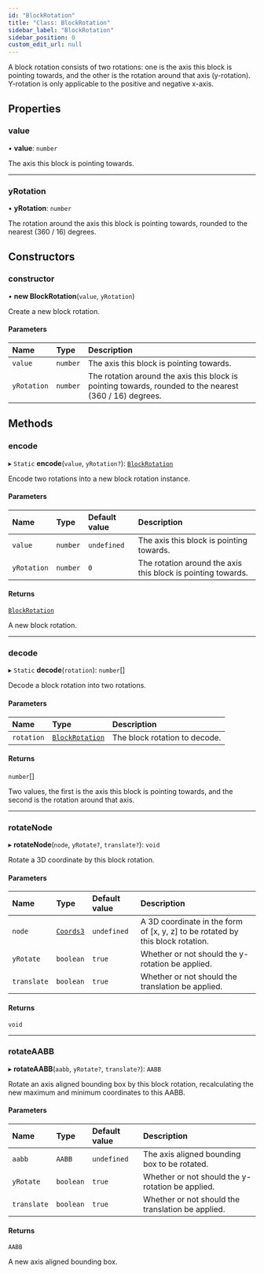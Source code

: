 ```yaml
---
id: "BlockRotation"
title: "Class: BlockRotation"
sidebar_label: "BlockRotation"
sidebar_position: 0
custom_edit_url: null
---
```


A block rotation consists of two rotations: one is the axis this block is pointing towards,
and the other is the rotation around that axis (y-rotation). Y-rotation is only applicable
to the positive and negative x-axis.

## Properties

### value

• **value**: `number`

The axis this block is pointing towards.

___

### yRotation

• **yRotation**: `number`

The rotation around the axis this block is pointing towards, rounded to the nearest
(360 / 16) degrees.

## Constructors

### constructor

• **new BlockRotation**(`value`, `yRotation`)

Create a new block rotation.

#### Parameters

| Name | Type | Description |
| :------ | :------ | :------ |
| `value` | `number` | The axis this block is pointing towards. |
| `yRotation` | `number` | The rotation around the axis this block is pointing towards, rounded to the nearest (360 / 16) degrees. |

## Methods

### encode

▸ `Static` **encode**(`value`, `yRotation?`): [`BlockRotation`](BlockRotation.md)

Encode two rotations into a new block rotation instance.

#### Parameters

| Name | Type | Default value | Description |
| :------ | :------ | :------ | :------ |
| `value` | `number` | `undefined` | The axis this block is pointing towards. |
| `yRotation` | `number` | `0` | The rotation around the axis this block is pointing towards. |

#### Returns

[`BlockRotation`](BlockRotation.md)

A new block rotation.

___

### decode

▸ `Static` **decode**(`rotation`): `number`[]

Decode a block rotation into two rotations.

#### Parameters

| Name | Type | Description |
| :------ | :------ | :------ |
| `rotation` | [`BlockRotation`](BlockRotation.md) | The block rotation to decode. |

#### Returns

`number`[]

Two values, the first is the axis this block is pointing towards, and
  the second is the rotation around that axis.

___

### rotateNode

▸ **rotateNode**(`node`, `yRotate?`, `translate?`): `void`

Rotate a 3D coordinate by this block rotation.

#### Parameters

| Name | Type | Default value | Description |
| :------ | :------ | :------ | :------ |
| `node` | [`Coords3`](../modules.md#coords3-74) | `undefined` | A 3D coordinate in the form of [x, y, z] to be rotated by this block rotation. |
| `yRotate` | `boolean` | `true` | Whether or not should the y-rotation be applied. |
| `translate` | `boolean` | `true` | Whether or not should the translation be applied. |

#### Returns

`void`

___

### rotateAABB

▸ **rotateAABB**(`aabb`, `yRotate?`, `translate?`): `AABB`

Rotate an axis aligned bounding box by this block rotation, recalculating the new
maximum and minimum coordinates to this AABB.

#### Parameters

| Name | Type | Default value | Description |
| :------ | :------ | :------ | :------ |
| `aabb` | `AABB` | `undefined` | The axis aligned bounding box to be rotated. |
| `yRotate` | `boolean` | `true` | Whether or not should the y-rotation be applied. |
| `translate` | `boolean` | `true` | Whether or not should the translation be applied. |

#### Returns

`AABB`

A new axis aligned bounding box.
